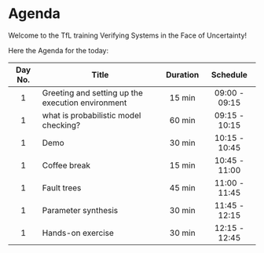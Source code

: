 # Agenda

Welcome to the TfL training Verifying Systems in the Face of Uncertainty! 

Here the Agenda for the today: 


| Day No. | Title                                             | Duration |   Schedule    |
|:-------:|---------------------------------------------------|:--------:|:-------------:|
|    1    | Greeting and setting up the execution environment |  15 min  | 09:00 - 09:15 |
|    1    | what is probabilistic model checking?             |  60 min  | 09:15 - 10:15 |
|    1    | Demo                                              |  30 min  | 10:15 - 10:45 |
|    1    | Coffee break                                      |  15 min  | 10:45 - 11:00 |
|    1    | Fault trees                                       |  45 min  | 11:00 - 11:45 |
|    1    | Parameter synthesis                               |  30 min  | 11:45 - 12:15 |
|    1    | Hands-on exercise                                 |  30 min  | 12:15 - 12:45 |
